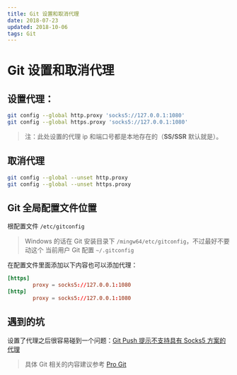 ```yaml
---
title: Git 设置和取消代理
date: 2018-07-23
updated: 2018-10-06
tags: Git
---
```

# Git 设置和取消代理

## 设置代理：

```bash
git config --global http.proxy 'socks5://127.0.0.1:1080'
git config --global https.proxy 'socks5://127.0.0.1:1080'
```

> 注：此处设置的代理 ip 和端口号都是本地存在的（**SS/SSR** 默认就是）。

## 取消代理

```bash
git config --global --unset http.proxy
git config --global --unset https.proxy
```

## Git 全局配置文件位置

根配置文件 `/etc/gitconfig`
> Windows 的话在 Git 安装目录下 `/mingw64/etc/gitconfig`，不过最好不要动这个
当前用户 Git 配置 `~/.gitconfig`

在配置文件里面添加以下内容也可以添加代理：

```conf
[https]
        proxy = socks5://127.0.0.1:1080
[http]
        proxy = socks5://127.0.0.1:1080
```

## 遇到的坑

设置了代理之后很容易碰到一个问题：[Git Push 提示不支持具有 Socks5 方案的代理](https://blog.rxliuli.com/2018/08/25/Tool/Git/Git%20Push%20%E6%8F%90%E7%A4%BA%E4%B8%8D%E6%94%AF%E6%8C%81%E5%85%B7%E6%9C%89%20Socks5%20%E6%96%B9%E6%A1%88%E7%9A%84%E4%BB%A3%E7%90%86/)

> 具体 Git 相关的内容建议参考 [Pro Git](https://git-scm.com/book/zh/v2)